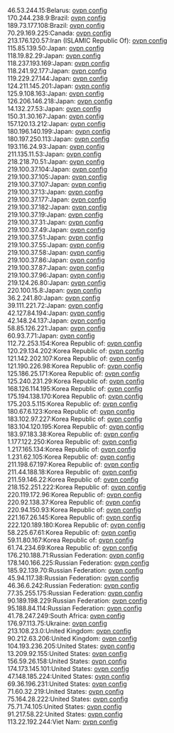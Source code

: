 46.53.244.15:Belarus: [ovpn config](vpn/46_53_244_15.ovpn)  
170.244.238.9:Brazil: [ovpn config](vpn/170_244_238_9.ovpn)  
189.73.177.108:Brazil: [ovpn config](vpn/189_73_177_108.ovpn)  
70.29.169.225:Canada: [ovpn config](vpn/70_29_169_225.ovpn)  
213.176.120.57:Iran (ISLAMIC Republic Of): [ovpn config](vpn/213_176_120_57.ovpn)  
115.85.139.50:Japan: [ovpn config](vpn/115_85_139_50.ovpn)  
118.19.82.29:Japan: [ovpn config](vpn/118_19_82_29.ovpn)  
118.237.193.169:Japan: [ovpn config](vpn/118_237_193_169.ovpn)  
118.241.92.177:Japan: [ovpn config](vpn/118_241_92_177.ovpn)  
119.229.27.144:Japan: [ovpn config](vpn/119_229_27_144.ovpn)  
124.211.145.201:Japan: [ovpn config](vpn/124_211_145_201.ovpn)  
125.9.108.163:Japan: [ovpn config](vpn/125_9_108_163.ovpn)  
126.206.146.218:Japan: [ovpn config](vpn/126_206_146_218.ovpn)  
14.132.27.53:Japan: [ovpn config](vpn/14_132_27_53.ovpn)  
150.31.30.167:Japan: [ovpn config](vpn/150_31_30_167.ovpn)  
157.120.13.212:Japan: [ovpn config](vpn/157_120_13_212.ovpn)  
180.196.140.199:Japan: [ovpn config](vpn/180_196_140_199.ovpn)  
180.197.250.113:Japan: [ovpn config](vpn/180_197_250_113.ovpn)  
193.116.24.93:Japan: [ovpn config](vpn/193_116_24_93.ovpn)  
211.135.11.53:Japan: [ovpn config](vpn/211_135_11_53.ovpn)  
218.218.70.51:Japan: [ovpn config](vpn/218_218_70_51.ovpn)  
219.100.37.104:Japan: [ovpn config](vpn/219_100_37_104.ovpn)  
219.100.37.105:Japan: [ovpn config](vpn/219_100_37_105.ovpn)  
219.100.37.107:Japan: [ovpn config](vpn/219_100_37_107.ovpn)  
219.100.37.13:Japan: [ovpn config](vpn/219_100_37_13.ovpn)  
219.100.37.177:Japan: [ovpn config](vpn/219_100_37_177.ovpn)  
219.100.37.182:Japan: [ovpn config](vpn/219_100_37_182.ovpn)  
219.100.37.19:Japan: [ovpn config](vpn/219_100_37_19.ovpn)  
219.100.37.31:Japan: [ovpn config](vpn/219_100_37_31.ovpn)  
219.100.37.49:Japan: [ovpn config](vpn/219_100_37_49.ovpn)  
219.100.37.51:Japan: [ovpn config](vpn/219_100_37_51.ovpn)  
219.100.37.55:Japan: [ovpn config](vpn/219_100_37_55.ovpn)  
219.100.37.58:Japan: [ovpn config](vpn/219_100_37_58.ovpn)  
219.100.37.86:Japan: [ovpn config](vpn/219_100_37_86.ovpn)  
219.100.37.87:Japan: [ovpn config](vpn/219_100_37_87.ovpn)  
219.100.37.96:Japan: [ovpn config](vpn/219_100_37_96.ovpn)  
219.124.26.80:Japan: [ovpn config](vpn/219_124_26_80.ovpn)  
220.100.15.8:Japan: [ovpn config](vpn/220_100_15_8.ovpn)  
36.2.241.80:Japan: [ovpn config](vpn/36_2_241_80.ovpn)  
39.111.221.72:Japan: [ovpn config](vpn/39_111_221_72.ovpn)  
42.127.84.194:Japan: [ovpn config](vpn/42_127_84_194.ovpn)  
42.148.24.137:Japan: [ovpn config](vpn/42_148_24_137.ovpn)  
58.85.126.221:Japan: [ovpn config](vpn/58_85_126_221.ovpn)  
60.93.7.71:Japan: [ovpn config](vpn/60_93_7_71.ovpn)  
112.72.253.154:Korea Republic of: [ovpn config](vpn/112_72_253_154.ovpn)  
120.29.134.202:Korea Republic of: [ovpn config](vpn/120_29_134_202.ovpn)  
121.142.202.107:Korea Republic of: [ovpn config](vpn/121_142_202_107.ovpn)  
121.190.226.98:Korea Republic of: [ovpn config](vpn/121_190_226_98.ovpn)  
125.186.25.171:Korea Republic of: [ovpn config](vpn/125_186_25_171.ovpn)  
125.240.231.29:Korea Republic of: [ovpn config](vpn/125_240_231_29.ovpn)  
168.126.114.195:Korea Republic of: [ovpn config](vpn/168_126_114_195.ovpn)  
175.194.138.170:Korea Republic of: [ovpn config](vpn/175_194_138_170.ovpn)  
175.203.5.115:Korea Republic of: [ovpn config](vpn/175_203_5_115.ovpn)  
180.67.6.123:Korea Republic of: [ovpn config](vpn/180_67_6_123.ovpn)  
183.102.97.227:Korea Republic of: [ovpn config](vpn/183_102_97_227.ovpn)  
183.104.120.195:Korea Republic of: [ovpn config](vpn/183_104_120_195.ovpn)  
183.97.183.38:Korea Republic of: [ovpn config](vpn/183_97_183_38.ovpn)  
1.177.122.250:Korea Republic of: [ovpn config](vpn/1_177_122_250.ovpn)  
1.217.165.134:Korea Republic of: [ovpn config](vpn/1_217_165_134.ovpn)  
1.231.62.105:Korea Republic of: [ovpn config](vpn/1_231_62_105.ovpn)  
211.198.67.197:Korea Republic of: [ovpn config](vpn/211_198_67_197.ovpn)  
211.44.188.18:Korea Republic of: [ovpn config](vpn/211_44_188_18.ovpn)  
211.59.146.22:Korea Republic of: [ovpn config](vpn/211_59_146_22.ovpn)  
218.152.251.222:Korea Republic of: [ovpn config](vpn/218_152_251_222.ovpn)  
220.119.172.96:Korea Republic of: [ovpn config](vpn/220_119_172_96.ovpn)  
220.92.138.37:Korea Republic of: [ovpn config](vpn/220_92_138_37.ovpn)  
220.94.150.93:Korea Republic of: [ovpn config](vpn/220_94_150_93.ovpn)  
221.167.26.145:Korea Republic of: [ovpn config](vpn/221_167_26_145.ovpn)  
222.120.189.180:Korea Republic of: [ovpn config](vpn/222_120_189_180.ovpn)  
58.225.67.61:Korea Republic of: [ovpn config](vpn/58_225_67_61.ovpn)  
59.11.80.167:Korea Republic of: [ovpn config](vpn/59_11_80_167.ovpn)  
61.74.234.69:Korea Republic of: [ovpn config](vpn/61_74_234_69.ovpn)  
176.210.188.71:Russian Federation: [ovpn config](vpn/176_210_188_71.ovpn)  
178.140.166.225:Russian Federation: [ovpn config](vpn/178_140_166_225.ovpn)  
185.92.139.70:Russian Federation: [ovpn config](vpn/185_92_139_70.ovpn)  
45.94.117.38:Russian Federation: [ovpn config](vpn/45_94_117_38.ovpn)  
46.36.6.242:Russian Federation: [ovpn config](vpn/46_36_6_242.ovpn)  
77.35.255.175:Russian Federation: [ovpn config](vpn/77_35_255_175.ovpn)  
90.189.198.229:Russian Federation: [ovpn config](vpn/90_189_198_229.ovpn)  
95.188.84.114:Russian Federation: [ovpn config](vpn/95_188_84_114.ovpn)  
41.78.247.249:South Africa: [ovpn config](vpn/41_78_247_249.ovpn)  
176.97.113.75:Ukraine: [ovpn config](vpn/176_97_113_75.ovpn)  
213.108.23.0:United Kingdom: [ovpn config](vpn/213_108_23_0.ovpn)  
90.212.63.206:United Kingdom: [ovpn config](vpn/90_212_63_206.ovpn)  
104.193.236.205:United States: [ovpn config](vpn/104_193_236_205.ovpn)  
13.209.92.155:United States: [ovpn config](vpn/13_209_92_155.ovpn)  
156.59.26.158:United States: [ovpn config](vpn/156_59_26_158.ovpn)  
174.173.145.101:United States: [ovpn config](vpn/174_173_145_101.ovpn)  
47.148.185.224:United States: [ovpn config](vpn/47_148_185_224.ovpn)  
69.36.196.231:United States: [ovpn config](vpn/69_36_196_231.ovpn)  
71.60.32.219:United States: [ovpn config](vpn/71_60_32_219.ovpn)  
75.164.28.222:United States: [ovpn config](vpn/75_164_28_222.ovpn)  
75.71.74.105:United States: [ovpn config](vpn/75_71_74_105.ovpn)  
91.217.58.22:United States: [ovpn config](vpn/91_217_58_22.ovpn)  
113.22.192.244:Viet Nam: [ovpn config](vpn/113_22_192_244.ovpn)  
